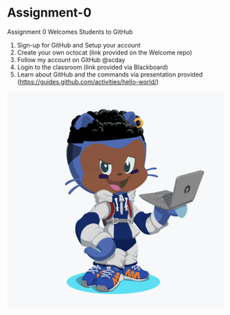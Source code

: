 # Assignment-0
Assignment 0 Welcomes Students to GitHub


1. Sign-up for GitHub and Setup your account
2. Create your own octocat (link provided on the Welcome repo)
3. Follow my account on GitHub @scday
4. Login to the classroom (link provided via Blackboard)
5. Learn about GitHub and the commands via presentation provided (https://guides.github.com/activities/hello-world/)

![Terence Thurman Octocat](https://github.com/ncat-comp322-2019/assignment-0-tithurman527/blob/master/octocat.png?raw=true)
